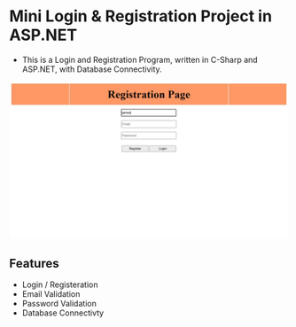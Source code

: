 # Mini Login & Registration Project in ASP.NET
- This is a Login and Registration Program, written in C-Sharp and ASP.NET, with Database Connectivity.

![sample-tutorial](https://github.com/noobshubham/miniregistrationprojectinaspdotnet/blob/main/miniregistrationproject.gif)

## Features
- Login / Registeration
- Email Validation
- Password Validation
- Database Connectivty
